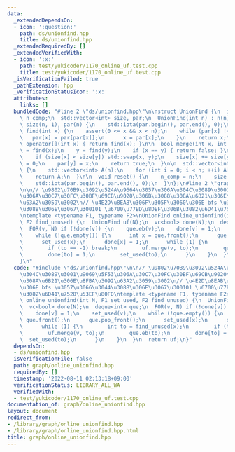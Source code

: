 ```yaml
---
data:
  _extendedDependsOn:
  - icon: ':question:'
    path: ds/unionfind.hpp
    title: ds/unionfind.hpp
  _extendedRequiredBy: []
  _extendedVerifiedWith:
  - icon: ':x:'
    path: test/yukicoder/1170_online_uf.test.cpp
    title: test/yukicoder/1170_online_uf.test.cpp
  _isVerificationFailed: true
  _pathExtension: hpp
  _verificationStatusIcon: ':x:'
  attributes:
    links: []
  bundledCode: "#line 2 \"ds/unionfind.hpp\"\n\nstruct UnionFind {\n  int n;\n  int\
    \ n_comp;\n  std::vector<int> size, par;\n  UnionFind(int n) : n(n), n_comp(n),\
    \ size(n, 1), par(n) {\n    std::iota(par.begin(), par.end(), 0);\n  }\n  int\
    \ find(int x) {\n    assert(0 <= x && x < n);\n    while (par[x] != x) {\n   \
    \   par[x] = par[par[x]];\n      x = par[x];\n    }\n    return x;\n  }\n\n  int\
    \ operator[](int x) { return find(x); }\n\n  bool merge(int x, int y) {\n    x\
    \ = find(x);\n    y = find(y);\n    if (x == y) { return false; }\n    n_comp--;\n\
    \    if (size[x] < size[y]) std::swap(x, y);\n    size[x] += size[y];\n    size[y]\
    \ = 0;\n    par[y] = x;\n    return true;\n  }\n\n  std::vector<int> find_all()\
    \ {\n    std::vector<int> A(n);\n    for (int i = 0; i < n; ++i) A[i] = find(i);\n\
    \    return A;\n  }\n\n  void reset() {\n    n_comp = n;\n    size.assign(n, 1);\n\
    \    std::iota(par.begin(), par.end(), 0);\n  }\n};\n#line 2 \"graph/online_unionfind.hpp\"\
    \n\n// \u9802\u70B9\u3092\u524A\u9664\u3057\u306A\u304C\u3089\u3001\u9069\u5F53\
    \u306A\u30C7\u30FC\u30BF\u69CB\u9020\u306B\u3088\u308A\u6B21\u306E\u8FBA\u3092\
    \u63A2\u3059\u3002\n// \u4E2D\u8EAB\u306F\u305F\u3060\u306E bfs \u3057\u3066\u3044\
    \u308B\u306E\u3067\u300101 \u6700\u77ED\u8DEF\u306B\u3082\u6D41\u7528\u53EF\u80FD\
    \ntemplate <typename F1, typename F2>\nUnionFind online_unionfind(int N, F1 set_used,\
    \ F2 find_unused) {\n  UnionFind uf(N);\n  vc<bool> done(N);\n  deque<int> que;\n\
    \  FOR(v, N) if (!done[v]) {\n    que.eb(v);\n    done[v] = 1;\n    set_used(v);\n\
    \    while (!que.empty()) {\n      int x = que.front();\n      que.pop_front();\n\
    \      set_used(x);\n      done[x] = 1;\n      while (1) {\n        int to = find_unused(x);\n\
    \        if (to == -1) break;\n        uf.merge(v, to);\n        que.eb(to);\n\
    \        done[to] = 1;\n        set_used(to);\n      }\n    }\n  }\n  return uf;\n\
    }\n"
  code: "#include \"ds/unionfind.hpp\"\n\n// \u9802\u70B9\u3092\u524A\u9664\u3057\u306A\
    \u304C\u3089\u3001\u9069\u5F53\u306A\u30C7\u30FC\u30BF\u69CB\u9020\u306B\u3088\
    \u308A\u6B21\u306E\u8FBA\u3092\u63A2\u3059\u3002\n// \u4E2D\u8EAB\u306F\u305F\u3060\
    \u306E bfs \u3057\u3066\u3044\u308B\u306E\u3067\u300101 \u6700\u77ED\u8DEF\u306B\
    \u3082\u6D41\u7528\u53EF\u80FD\ntemplate <typename F1, typename F2>\nUnionFind\
    \ online_unionfind(int N, F1 set_used, F2 find_unused) {\n  UnionFind uf(N);\n\
    \  vc<bool> done(N);\n  deque<int> que;\n  FOR(v, N) if (!done[v]) {\n    que.eb(v);\n\
    \    done[v] = 1;\n    set_used(v);\n    while (!que.empty()) {\n      int x =\
    \ que.front();\n      que.pop_front();\n      set_used(x);\n      done[x] = 1;\n\
    \      while (1) {\n        int to = find_unused(x);\n        if (to == -1) break;\n\
    \        uf.merge(v, to);\n        que.eb(to);\n        done[to] = 1;\n      \
    \  set_used(to);\n      }\n    }\n  }\n  return uf;\n}"
  dependsOn:
  - ds/unionfind.hpp
  isVerificationFile: false
  path: graph/online_unionfind.hpp
  requiredBy: []
  timestamp: '2022-08-11 02:13:18+09:00'
  verificationStatus: LIBRARY_ALL_WA
  verifiedWith:
  - test/yukicoder/1170_online_uf.test.cpp
documentation_of: graph/online_unionfind.hpp
layout: document
redirect_from:
- /library/graph/online_unionfind.hpp
- /library/graph/online_unionfind.hpp.html
title: graph/online_unionfind.hpp
---
```

